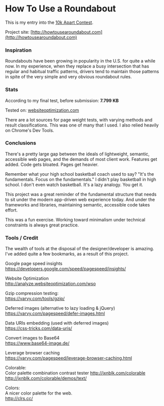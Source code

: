 # How To Use a Roundabout

This is my entry into the [10k Apart Contest](https://a-k-apart.com).  

Project site: [http://howtousearoundabout.com](http://howtousearoundabout.com)

### Inspiration  

Roundabouts have been growing in popularity in the U.S. for quite a while now. In my experience, when they replace a busy intersection that has regular and habitual traffic patterns, drivers tend to maintain those patterns in spite of the very simple and very obvious roundabout rules.

### Stats 

According to my final test, before submission: **7.799 KB**  

Tested on: [websiteoptimization.com](http://analyze.websiteoptimization.com/wso)  

There are a lot sources for page weight tests, with varying methods and result classifications. This was one of many that I used. I also relied heavily on Chrome's Dev Tools.  

### Conclusions  

There's a pretty large gap between the ideals of lightweight, semantic, accessible web pages, and the demands of most client work. Features get added. Code gets bloated. Pages get heavier.  

Remember what your high school basketball coach used to say? "It's the fundamentals. Focus on the fundamentals." I didn't play basketball in high school. I don't even watch basketball. It's a lazy analogy. You get it.  

This project was a great reminder of the fundamental structure that needs to sit under the modern app-driven web experience today. And under the frameworks and libraries, maintaining semantic, accessible code takes effort.  

This was a fun exercise. Working toward minimalism under technical constraints is always great practice. 

### Tools / Credit

The wealth of tools at the disposal of the designer/developer is amazing. I've added quite a few bookmarks, as a result of this project.  

Google page speed insights  
https://developers.google.com/speed/pagespeed/insights/

Website Optimization  
http://analyze.websiteoptimization.com/wso

Gzip compression testing:  
https://varvy.com/tools/gzip/

Deferred images (alternative to lazy loading &amp; jQuery)  
https://varvy.com/pagespeed/defer-images.html

Data URIs embedding (used with deferred images)  
https://css-tricks.com/data-uris/

Convert images to Base64  
https://www.base64-image.de/

Leverage browser caching  
https://varvy.com/pagespeed/leverage-browser-caching.html  

Colorable:  
Color palette combination contrast tester
http://jxnblk.com/colorable  
http://jxnblk.com/colorable/demos/text/  

Colors:  
A nicer color palette for the web.  
http://clrs.cc/



